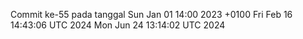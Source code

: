 Commit ke-55 pada tanggal Sun Jan 01 14:00 2023 +0100
Fri Feb 16 14:43:06 UTC 2024
Mon Jun 24 13:14:02 UTC 2024
